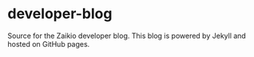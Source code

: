 # developer-blog

Source for the Zaikio developer blog. This blog is powered by Jekyll and hosted on GitHub pages.
